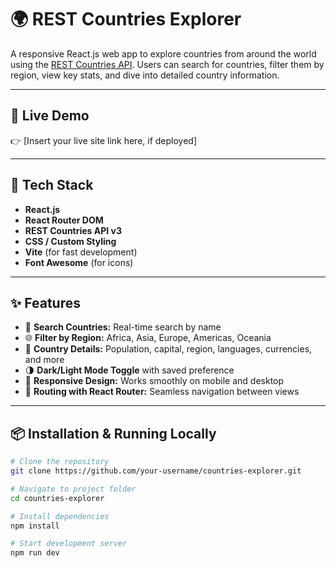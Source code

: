# 🌍 REST Countries Explorer

A responsive React.js web app to explore countries from around the world using the [REST Countries API](https://restcountries.com/). Users can search for countries, filter them by region, view key stats, and dive into detailed country information.

---

## 🔗 Live Demo
👉 [Insert your live site link here, if deployed]

---

## 🧰 Tech Stack

- **React.js**
- **React Router DOM**
- **REST Countries API v3**
- **CSS / Custom Styling**
- **Vite** (for fast development)
- **Font Awesome** (for icons)

---

## ✨ Features

- 🔎 **Search Countries:** Real-time search by name  
- 🌐 **Filter by Region:** Africa, Asia, Europe, Americas, Oceania  
- 🧾 **Country Details:** Population, capital, region, languages, currencies, and more  
- 🌗 **Dark/Light Mode Toggle** with saved preference  
- 📱 **Responsive Design:** Works smoothly on mobile and desktop  
- 🔁 **Routing with React Router:** Seamless navigation between views

---

## 📦 Installation & Running Locally

```bash
# Clone the repository
git clone https://github.com/your-username/countries-explorer.git

# Navigate to project folder
cd countries-explorer

# Install dependencies
npm install

# Start development server
npm run dev
